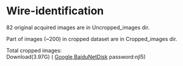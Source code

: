# Wire-identification  
82 original acquired images are in Uncropped_images dir.  

Part of images (~200) in cropped dataset are in Cropped_images dir.  

Total cropped images:  
Download(3.97G) ( [Google](https://drive.google.com/file/d/12z3W1IzqxERo-tvBkmzojJHT5zRccCN_/view?usp=sharing),[BaiduNetDisk](https://pan.baidu.com/s/1RW4S3hoy637k9bws5YqCcg) password:njl5)
